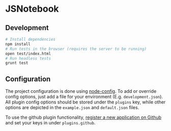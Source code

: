 # JSNotebook

## Development

```bash
# Install dependencies
npm install
# Run tests in the browser (requires the server to be running)
open test/index.html
# Run headless tests
grunt test
```

## Configuration

The project configuration is done using [node-config](https://github.com/lorenwest/node-config). To add or override config options, just add a file for your environment (E.g. `development.json`). All plugin config options should be stored under the `plugins` key, while other options are depicted in the `example.json` and `default.json` files.

To use the github plugin functionality, [register a new application on Github](https://github.com/settings/applications/new) and set your keys in under `plugins.github`.
